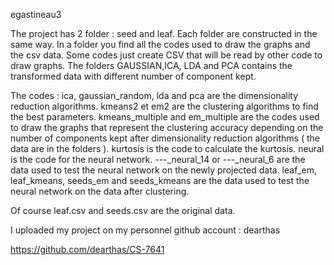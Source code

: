 egastineau3

The project has 2 folder : seed and leaf. Each folder are constructed in the same way. In a folder you find all the codes used to draw the graphs and the csv data. 
Some codes just create CSV that will be read by other code to draw graphs. 
The folders GAUSSIAN,ICA, LDA and PCA contains the transformed data with different number of component kept.

The codes : ica, gaussian_random, lda and pca are the dimensionality reduction algorithms. 
kmeans2 et em2 are the clustering algorithms to find the best parameters. 
kmeans_multiple and em_multiple are the codes used to draw the graphs that represent the clustering accuracy depending on the number of components kept after dimensionality reduction algorithms ( the data are in the folders ).
kurtosis is the code to calculate the kurtosis.
neural is the code for the neural network.
---_neural_14 or ---_neural_6 are the data used to test the neural network on the newly projected data.
leaf_em, leaf_kmeans, seeds_em and seeds_kmeans are the data used to test the neural network on the data after clustering.

Of course leaf.csv and seeds.csv are the original data.

I uploaded my project on my personnel github account : dearthas

https://github.com/dearthas/CS-7641
